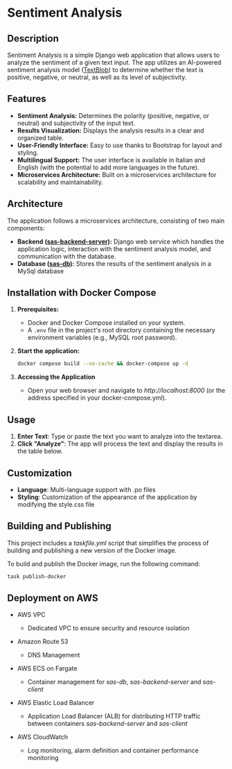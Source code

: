 # Sentiment Analysis

## Description

Sentiment Analysis is a simple Django web application that allows users to analyze the sentiment of a given text input. The app utilizes an AI-powered sentiment analysis model ([TextBlob](https://github.com/sloria/TextBlob)) to determine whether the text is positive, negative, or neutral, as well as its level of subjectivity.

## Features

- **Sentiment Analysis:** Determines the polarity (positive, negative, or neutral) and subjectivity of the input text.
- **Results Visualization:** Displays the analysis results in a clear and organized table.
- **User-Friendly Interface:** Easy to use thanks to Bootstrap for layout and styling.
- **Multilingual Support:** The user interface is available in Italian and English (with the potential to add more languages in the future).
- **Microservices Architecture:** Built on a microservices architecture for scalability and maintainability.

## Architecture

The application follows a microservices architecture, consisting of two main components:

- **Backend ([sas-backend-server](https://github.com/giandonatoinverso/sas-backend-server)):** Django web service which handles the application logic, interaction with the sentiment analysis model, and communication with the database.
- **Database ([sas-db](https://github.com/giandonatoinverso/sas-db)):** Stores the results of the sentiment analysis in a MySql database

## Installation with Docker Compose

1. **Prerequisites:**
   - Docker and Docker Compose installed on your system.
   - A `.env` file in the project's root directory containing the necessary environment variables (e.g., MySQL root password).

2. **Start the application:**
   ```bash
   docker compose build --no-cache && docker-compose up -d
   ```
3. **Accessing the Application**
   - Open your web browser and navigate to *http://localhost:8000* (or the address specified in your docker-compose.yml).

## Usage

1. **Enter Text**: Type or paste the text you want to analyze into the textarea.
2. **Click "Analyze"**: The app will process the text and display the results in the table below.

## Customization

- **Language**: Multi-language support with .po files
- **Styling**: Customization of the appearance of the application by modifying the style.css file

## Building and Publishing

This project includes a *taskfile.yml* script that simplifies the process of building and publishing a new version of the Docker image.

To build and publish the Docker image, run the following command:

```bash
task publish-docker
```

## Deployment on AWS

- AWS VPC
  - Dedicated VPC to ensure security and resource isolation

- Amazon Route 53
  - DNS Management

- AWS ECS on Fargate
  - Container management for *sas-db*, *sas-backend-server* and *sas-client*

- AWS Elastic Load Balancer
  - Application Load Balancer (ALB) for distributing HTTP traffic between containers *sas-backend-server* and *sas-client*

- AWS CloudWatch
  - Log monitoring, alarm definition and container performance monitoring
  